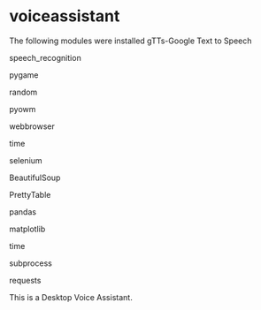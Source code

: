 # voiceassistant

The following modules were installed
gTTs-Google Text to Speech

speech_recognition

pygame

random

pyowm

webbrowser

time

selenium

BeautifulSoup

PrettyTable

pandas

matplotlib

time

subprocess

requests

This is a Desktop Voice Assistant.
